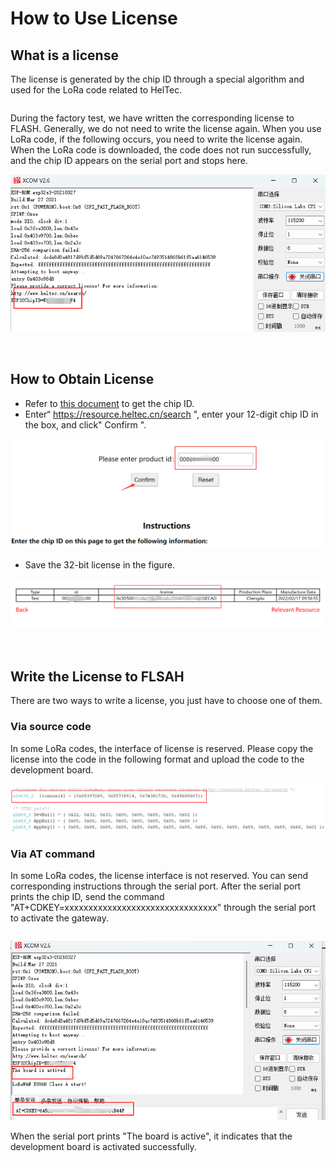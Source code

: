 # How to Use License

## What is a license

The license is generated by the chip ID through a special algorithm and used for the LoRa code related to HelTec.

``` {note} Once the device is activated, it will not need to be activated again unless you erase the Flash.
```

During the factory test, we have written the corresponding license to FLASH. Generally, we do not need to write the license again. When you use LoRa code, if the following occurs, you need to write the license again. When the LoRa code is downloaded, the code does not run successfully, and the chip ID appears on the serial port and stops here. 

![](img/how_to_use_license/04.png)

&nbsp;

## How to Obtain License

- Refer to [this document](https://docs.heltec.org/general/view_limited_technical_data.html#how-to-get-chip-id) to get the chip ID.
- Enter“ https://resource.heltec.cn/search ", enter your 12-digit chip ID in the box, and click" Confirm ".

![](img/how_to_use_license/01.png)

- Save the 32-bit license in the figure.

![](img/how_to_use_license/02.png)

&nbsp;

## Write the License to FLSAH
There are two ways to write a license, you just have to choose one of them.

### Via source code 
In some LoRa codes, the interface of license is reserved. Please copy the license into the code in the following format and upload the code to the development board.

![](img/how_to_use_license/03.png)

### Via AT command
In some LoRa codes, the license interface is not reserved. You can send corresponding instructions through the serial port. After the serial port prints the chip ID, send the command "AT+CDKEY=xxxxxxxxxxxxxxxxxxxxxxxxxxxxxxxx" through the serial port to activate the gateway. 

``` {note} "xxxxxxxxxxxxxxxxxxxxxxxxxxxxxxxx" is a 32-bit license. For example, if the license is "0x12345678, 0x12345678, 0x12345678, 0x12345678", the activation command is "AT+CDKEY=12345678123456781234567812345678". 
```

![](img/how_to_use_license/05.png)

When the serial port prints "The board is active", it indicates that the development board is activated successfully.